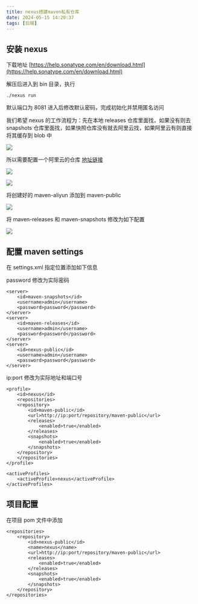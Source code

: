 ```yaml
---
title: nexus搭建maven私有仓库
date: 2024-05-15 14:20:37
tags: [后端]
---
```



## 安装 nexus

下载地址 [https://help.sonatype.com/en/download.html](https://help.sonatype.com/en/download.html)

解压后进入到 bin 目录，执行

```
./nexus run
```

默认端口为 8081 进入后修改默认密码，完成初始化并禁用匿名访问

我们希望 nexus 的工作流程为：先在本地 releases 仓库里面找，如果没有则去snapshots 仓库里面找，如果快照仓库没有就去阿里云找，如果阿里云有则直接将其缓存到 blob 中

![](1.png)

所以需要配置一个阿里云的仓库 [地址链接](https://developer.aliyun.com/mvn/guide)

![](2.png)

![](3.png)

将创建好的 maven-aliyun 添加到 maven-public

![](4.png)

将 maven-releases 和 maven-snapshots 修改为如下配置

![](5.png)

## 配置 maven settings

在 settings.xml 指定位置添加如下信息

password 修改为实际密码
```
<server>
    <id>maven-snapshots</id>
    <username>admin</username>
    <password>password</password>
</server>
<server>
    <id>maven-releases</id>
    <username>admin</username>
    <password>password</password>
</server>
<server>
    <id>nexus-public</id>
    <username>admin</username>
    <password>password</password>
</server>
```

ip:port 修改为实际地址和端口号

```
<profile>
    <id>nexus</id>
    <repositories>
    <repository>
        <id>maven-public</id>
        <url>http://ip:port/repository/maven-public</url>
        <releases>
            <enabled>true</enabled>
        </releases>
        <snapshots>
            <enabled>true</enabled>
        </snapshots>
    </repository>
    </repositories>
</profile>
```

```
<activeProfiles>
    <activeProfile>nexus</activeProfile>
</activeProfiles>
```

## 项目配置

在项目 pom 文件中添加

```
<repositories>
    <repository>
        <id>nexus-public</id>
        <name>nexus</name>
        <url>http://ip:port/repository/maven-public</url>
        <releases>
            <enabled>true</enabled>
        </releases>
        <snapshots>
            <enabled>true</enabled>
        </snapshots>
    </repository>
</repositories>
```


